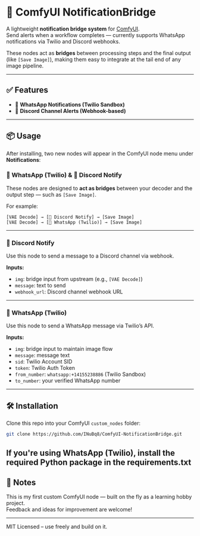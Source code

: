 # 🔔 ComfyUI NotificationBridge

A lightweight **notification bridge system** for [ComfyUI](https://github.com/comfyanonymous/ComfyUI).  
Send alerts when a workflow completes — currently supports WhatsApp notifications via Twilio and Discord webhooks.

These nodes act as **bridges** between processing steps and the final output (like `[Save Image]`), making them easy to integrate at the tail end of any image pipeline.

---

## ✅ Features

- 📲 **WhatsApp Notifications (Twilio Sandbox)**
- 💬 **Discord Channel Alerts (Webhook-based)**

---

## 📦 Usage

After installing, two new nodes will appear in the ComfyUI node menu under **Notifications**:

### 📲 WhatsApp (Twilio) & 💬 Discord Notify

These nodes are designed to **act as bridges** between your decoder and the output step — such as `[Save Image]`.

For example:

```
[VAE Decode] → [💬 Discord Notify] → [Save Image]
[VAE Decode] → [📲 WhatsApp (Twilio)] → [Save Image]
```

---

### 💬 Discord Notify
Use this node to send a message to a Discord channel via webhook.

**Inputs:**
- `img`: bridge input from upstream (e.g., `[VAE Decode]`)
- `message`: text to send
- `webhook_url`: Discord channel webhook URL

---

### 📲 WhatsApp (Twilio)
Use this node to send a WhatsApp message via Twilio’s API.

**Inputs:**
- `img`: bridge input to maintain image flow
- `message`: message text
- `sid`: Twilio Account SID
- `token`: Twilio Auth Token
- `from_number`: `whatsapp:+14155238886` (Twilio Sandbox)
- `to_number`: your verified WhatsApp number

---

## 🛠 Installation

Clone this repo into your ComfyUI `custom_nodes` folder:

```bash
git clone https://github.com/INuBq8/ComfyUI-NotificationBridge.git
```

If you're using WhatsApp (Twilio), install the required Python package in the requirements.txt
---

## 🧪 Notes

This is my first custom ComfyUI node — built on the fly as a learning hobby project.  
Feedback and ideas for improvement are welcome!

---

MIT Licensed – use freely and build on it.
